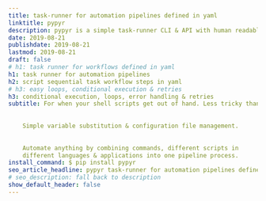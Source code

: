 ```yaml
---
title: task-runner for automation pipelines defined in yaml
linktitle: pypyr
description: pypyr is a simple task-runner CLI & API with human readable yaml pipelines. Agentless task automation, CI/CD & devops.
date: 2019-08-21
publishdate: 2019-08-21
lastmod: 2019-08-21
draft: false
# h1: task runner for workflows defined in yaml
h1: task runner for automation pipelines
h2: script sequential task workflow steps in yaml
# h3: easy loops, conditional execution & retries
h3: conditional execution, loops, error handling & retries
subtitle: For when your shell scripts get out of hand. Less tricky than makefile.
    
    
    Simple variable substitution & configuration file management.
    
    
    Automate anything by combining commands, different scripts in 
    different languages & applications into one pipeline process.
install_command: $ pip install pypyr
seo_article_headline: pypyr task-runner for automation pipelines defined in yaml
# seo_description: fall back to description
show_default_header: false
---
```

